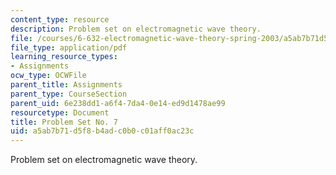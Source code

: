 ```yaml
---
content_type: resource
description: Problem set on electromagnetic wave theory.
file: /courses/6-632-electromagnetic-wave-theory-spring-2003/a5ab7b71d5f8b4adc0b0c01aff0ac23c_ps7.pdf
file_type: application/pdf
learning_resource_types:
- Assignments
ocw_type: OCWFile
parent_title: Assignments
parent_type: CourseSection
parent_uid: 6e238dd1-a6f4-7da4-0e14-ed9d1478ae99
resourcetype: Document
title: Problem Set No. 7
uid: a5ab7b71-d5f8-b4ad-c0b0-c01aff0ac23c
---
```

Problem set on electromagnetic wave theory.

